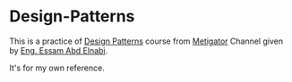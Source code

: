 # Design-Patterns

This is a practice of [Design Patterns](https://www.youtube.com/playlist?list=PL4n1Qos4Tb6STYkwXrOdYxj_dlGqzozZN) course from [Metigator](https://www.youtube.com/@Metigator) Channel given by [Eng. Essam Abd Elnabi](https://www.linkedin.com/in/iabdelnabi).

It's for my own reference.